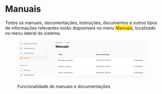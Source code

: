 # Manuais

Todos os manuais, documentações, instruções, documentos e outros tipos de informações relevantes estão disponíveis no menu <mark style="color:purple;">Manuais</mark>, localizado no menu lateral do sistema.

<figure><img src="../.gitbook/assets/image (1).png" alt=""><figcaption><p>Funcionalidade de manuais e documentações</p></figcaption></figure>
